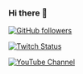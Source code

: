 ### Hi there 👋

[![GitHub followers](https://img.shields.io/github/followers/Kolozuz?style=social&label=Followers)](https://github.com/Kolozuz)

[![Twitch Status](https://img.shields.io/twitch/status/krdinalgaming?color=darkk&style=social)](https://twitch.tv/krdinalgaming)

[![YouTube Channel](https://img.shields.io/youtube/channel/subscribers/UCo-6v7hdUVvSdYSSnRWw03A?label=Youtube&style=social)](https://www.youtube.com/channel/UCo-6v7hdUVvSdYSSnRWw03A)

<!--
**Kolozuz/Kolozuz** is a ✨ _special_ ✨ repository because its `README.md` (this file) appears on your GitHub profile.

Here are some ideas to get you started:

- 🔭 I’m currently working on ...
- 🌱 I’m currently learning ...
- 👯 I’m looking to collaborate on ...
- 🤔 I’m looking for help with ...
- 💬 Ask me about ...
- 📫 How to reach me: ...
- 😄 Pronouns: ...
- ⚡ Fun fact: ...
-->
